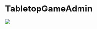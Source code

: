 # TabletopGameAdmin

[![](https://mermaid.ink/img/pako:eNqdk19rwjAUxb9KyNtQt_cyBHGtBOYQ44SNwkjbqwu0icsfwYnffTetiqydG-tTc-_vnJPckD3NdQE0ohY-PKgcHqRYG1GliuC3EcbJXG6EcmRMhCXjUoJy7SabcB76TEknRSk_YSIq4GAkWO4zmxuZgbnPzPBWgSO5NtA2mdUWE63XJWCS9kUQzHx2hxZtnB8zudj-Jy3pCkukAes6eYyr0xzW6ri_BjH-fTbcmy3srhqMB4Ob3oxHhD2xBRs9stf4bTKaxm88nrOYN9CMByrM_jpXgMid3AoHKGlKQXSK4KPlj-a8Nu8mOmwDPhgOe0lELF4LWeOgiK0vpgGSAbYbU5z0RisLLbMkrFvVIOrY-2I0X9RbawnYWXA-ylX-4gwdw-fP82X80rWri4xw1UH1iygk0T6twFRCFvj49gFJqXuHClIa4W8BK-FLl9J-00KtNolWLhGVLHcNNMU1DtcI5FJ1QEu_KTAgLiTSNFqJ0kKfCu8036mcRs54OEHHh36kDl_n_Uwf)](https://mermaid.live/edit#pako:eNqdk19rwjAUxb9KyNtQt_cyBHGtBOYQ44SNwkjbqwu0icsfwYnffTetiqydG-tTc-_vnJPckD3NdQE0ohY-PKgcHqRYG1GliuC3EcbJXG6EcmRMhCXjUoJy7SabcB76TEknRSk_YSIq4GAkWO4zmxuZgbnPzPBWgSO5NtA2mdUWE63XJWCS9kUQzHx2hxZtnB8zudj-Jy3pCkukAes6eYyr0xzW6ri_BjH-fTbcmy3srhqMB4Ob3oxHhD2xBRs9stf4bTKaxm88nrOYN9CMByrM_jpXgMid3AoHKGlKQXSK4KPlj-a8Nu8mOmwDPhgOe0lELF4LWeOgiK0vpgGSAbYbU5z0RisLLbMkrFvVIOrY-2I0X9RbawnYWXA-ylX-4gwdw-fP82X80rWri4xw1UH1iygk0T6twFRCFvj49gFJqXuHClIa4W8BK-FLl9J-00KtNolWLhGVLHcNNMU1DtcI5FJ1QEu_KTAgLiTSNFqJ0kKfCu8036mcRs54OEHHh36kDl_n_Uwf)